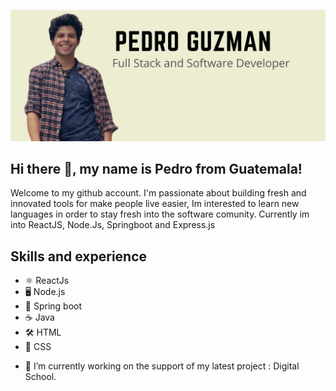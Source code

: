 


![Test Image 4](https://github.com/Pedro1899/DigitalSchoolFrontEnd/blob/master/public/images/bannerGithub.png)


## Hi there 👋, my name is Pedro from Guatemala!

Welcome to my github account. I'm passionate about building fresh and innovated tools for make people live easier, Im interested to learn new languages in order to stay fresh into the software comunity. Currently im into ReactJS, Node.Js, Springboot and Express.js

## Skills and experience

* ⚛  ReactJs 
* 🖥️ Node.js
* 🍃 Spring boot  
* ☕ Java
* 🛠️ HTML
* 🎨 CSS


- 🔭 I’m currently working on the support of my latest project : Digital School.
